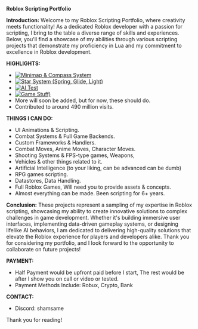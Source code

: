 **Roblox Scripting Portfolio**

**Introduction:**
Welcome to my Roblox Scripting Portfolio, where creativity meets functionality! As a dedicated Roblox developer with a passion for scripting, I bring to the table a diverse range of skills and experiences. Below, you'll find a showcase of my abilities through various scripting projects that demonstrate my proficiency in Lua and my commitment to excellence in Roblox development.

**HIGHLIGHTS:**
* [![Minimap & Compass System]()](https://streamable.com/4eudgm)
* [![Star System (Spring, Glide, Light)]()](https://streamable.com/007jyr)
* [![AI Test]()]((https://i.gyazo.com/a0fe3b40050d40091284973b7c9b7995.mp4))
* [![Game Stuff)]()]((https://streamable.com/aapl8g))
* More will soon be added, but for now, these should do.
* Contributed to around 490 million visits.

**THINGS I CAN DO:**
- UI Animations & Scripting.
- Combat Systems & Full Game Backends.
- Custom Frameworks & Handlers.
- Combat Moves, Anime Moves, Character Moves.
- Shooting Systems & FPS-type games, Weapons,
- Vehicles & other things related to it.
- Artificial Intelligence (to your liking, can be advanced can be dumb)
- RPG games scripting.
- Datastores, Data Handling.
- Full Roblox Games, Will need you to provide assets & concepts.
- Almost everything can be made. Been scripting for 6+ years.

**Conclusion:**
These projects represent a sampling of my expertise in Roblox scripting, showcasing my ability to create innovative solutions to complex challenges in game development. Whether it's building immersive user interfaces, implementing data-driven gameplay systems, or designing lifelike AI behaviors, I am dedicated to delivering high-quality solutions that elevate the Roblox experience for players and developers alike. Thank you for considering my portfolio, and I look forward to the opportunity to collaborate on future projects!

**PAYMENT:**
* Half Payment would be upfront paid before I start, The rest would be after I show you on call or video or tested.
* Payment Methods Include: Robux, Crypto, Bank

**CONTACT:**
* Discord: shamsame

Thank you for reading!
